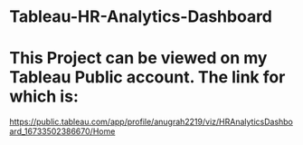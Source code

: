 # Tableau-HR-Analytics-Dashboard
# This Project can be viewed on my Tableau Public account. The link for which is:
https://public.tableau.com/app/profile/anugrah2219/viz/HRAnalyticsDashboard_16733502386670/Home
